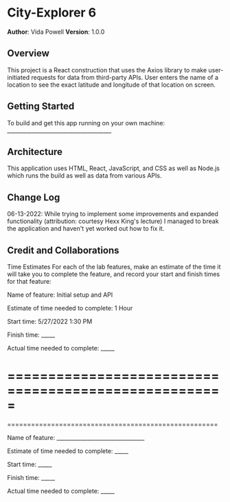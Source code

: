 # City-Explorer 6

**Author**: Vida Powell
**Version**: 1.0.0 <!-- (increment the patch/fix version number if you make more commits past your first submission) -->

## Overview
This project is a React construction that uses the Axios library to make user-initiated requests for data from third-party APIs.
User enters the name of a location to see the exact latitude and longitude of that location on screen.

## Getting Started
To build and get this app running on your own machine: ______________________________________

## Architecture
This application uses HTML, React, JavaScript, and CSS as well as Node.js which runs the build as well as data from various APIs. <!-- Provide a detailed description of the application design. What technologies (languages, libraries, etc) you're using, and any other relevant design information. -->

## Change Log
06-13-2022: While trying to implement some improvements and expanded functionality (attribution: courtesy Hexx King's lecture) I managed to break the application and haven't yet worked out how to fix it.

## Credit and Collaborations
<!-- Give credit (and a link) to other people or resources that helped you build this application. -->
Time Estimates
For each of the lab features, make an estimate of the time it will take you to complete the feature, and record your start and finish times for that feature:

Name of feature: Initial setup and API

Estimate of time needed to complete: 1 Hour

Start time: 5/27/2022 1:30 PM

Finish time: _____

Actual time needed to complete: _____

=====================================================
=====================================================
=====================================================



Name of feature: ________________________________

Estimate of time needed to complete: _____

Start time: _____

Finish time: _____

Actual time needed to complete: _____
